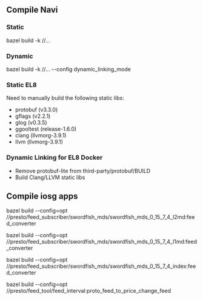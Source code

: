 ## Compile Navi
### Static
bazel build -k //...
### Dynamic 
bazel build -k //... --config dynamic\_linking\_mode
### Static EL8
Need to manually build the following static libs:
* protobuf (v3.3.0)
* gflags (v2.2.1)
* glog (v0.3.5)
* ggooltest (release-1.6.0)
* clang (llvmorg-3.9.1)
* llvm (llvmorg-3.9.1)
### Dynamic Linking for EL8 Docker
* Remove protobuf-lite from third\-party/protobuf/BUILD
* Build Clang/LLVM static libs

## Compile iosg apps
bazel build --config=opt //presto/feed\_subscriber/swordfish\_mds/swordfish\_mds_0\_15\_7\_4\_l2md:feed\_converter


bazel build --config=opt //presto/feed\_subscriber/swordfish\_mds/swordfish\_mds_0\_15\_7\_4\_l1md:feed\_converter


bazel build --config=opt //presto/feed\_subscriber/swordfish\_mds/swordfish\_mds_0\_15\_7\_4\_index:feed\_converter


bazel build --config=opt //presto/feed\_tool/feed\_interval:proto\_feed\_to\_price\_change\_feed
